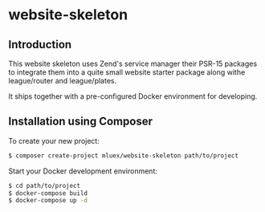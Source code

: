 # website-skeleton
## Introduction
This website skeleton uses Zend's service manager their PSR-15 packages to integrate them into a quite small website starter package along withe league/router and league/plates.

It ships together with a pre-configured Docker environment for developing.

## Installation using Composer
To create your new project:

```bash
$ composer create-project mluex/website-skeleton path/to/project
```

Start your Docker development environment:
```bash
$ cd path/to/project
$ docker-compose build
$ docker-compose up -d
```